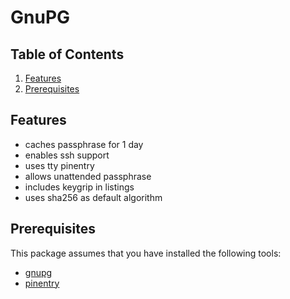 # GnuPG

## Table of Contents

1. [Features](#Features)
2. [Prerequisites](#Prerequisites)

## Features

- caches passphrase for 1 day
- enables ssh support
- uses tty pinentry
- allows unattended passphrase
- includes keygrip in listings
- uses sha256 as default algorithm

## Prerequisites

This package assumes that you have installed the following tools:

- [gnupg](https://www.gnupg.org)
- [pinentry](https://gnupg.org/related_software/pinentry)
